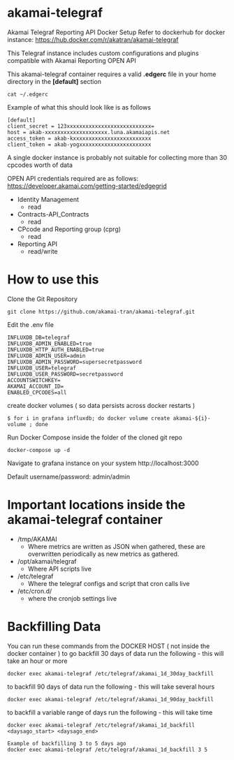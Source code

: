 # akamai-telegraf
Akamai Telegraf Reporting API Docker Setup
Refer to dockerhub for docker instance: https://hub.docker.com/r/akatran/akamai-telegraf

This Telegraf instance includes custom configurations and plugins compatible with Akamai Reporting OPEN API

This akamai-telegraf container requires a valid **.edgerc** file in your home directory in the **[default]** section
```
cat ~/.edgerc
```

Example of what this should look like is as follows
```
[default]
client_secret = 123xxxxxxxxxxxxxxxxxxxxxxxxxxx=
host = akab-xxxxxxxxxxxxxxxxxxxx.luna.akamaiapis.net
access_token = akab-kxxxxxxxxxxxxxxxxxxxxxxxxx
client_token = akab-yogxxxxxxxxxxxxxxxxxxxxxxx
```

A single docker instance is probably not suitable for collecting more than 30 cpcodes worth of data

OPEN API credentials required are as follows: https://developer.akamai.com/getting-started/edgegrid
- Identity Management
  - read
- Contracts-API_Contracts
  - read
- CPcode and Reporting group (cprg)
  - read
- Reporting API
  - read/write
  
# How to use this

Clone the Git Repository
``` 
git clone https://github.com/akamai-tran/akamai-telegraf.git 
```
Edit the .env file
```
INFLUXDB_DB=telegraf
INFLUXDB_ADMIN_ENABLED=true
INFLUXDB_HTTP_AUTH_ENABLED=true
INFLUXDB_ADMIN_USER=admin
INFLUXDB_ADMIN_PASSWORD=supersecretpassword
INFLUXDB_USER=telegraf
INFLUXDB_USER_PASSWORD=secretpassword
ACCOUNTSWITCHKEY=
AKAMAI_ACCOUNT_ID=
ENABLED_CPCODES=all
```
create docker volumes ( so data persists across docker restarts )
```
$ for i in grafana influxdb; do docker volume create akamai-${i}-volume ; done
```

Run Docker Compose inside the folder of the cloned git repo
```
docker-compose up -d 
```

Navigate to grafana instance on your system
http://localhost:3000

Default username/password: admin/admin

# Important locations inside the akamai-telegraf container
- /tmp/AKAMAI
  - Where metrics are written as JSON when gathered, these are overwritten periodically as new metrics as gathered.
- /opt/akamai/telegraf
  - Where API scripts live
- /etc/telegraf
  - Where the telegraf configs and script that cron calls live
- /etc/cron.d/
  - where the cronjob settings live

# Backfilling Data

You can run these commands from the DOCKER HOST ( not inside the docker container )
to go backfill 30 days of data run the following - this will take an hour or more
```
docker exec akamai-telegraf /etc/telegraf/akamai_1d_30day_backfill
```
to backfill 90 days of data run the following - this will take several hours
```
docker exec akamai-telegraf /etc/telegraf/akamai_1d_90day_backfill
```
to backfill a variable range of days run the following - this will take time
```
docker exec akamai-telegraf /etc/telegraf/akamai_1d_backfill <daysago_start> <daysago_end>

Example of backfilling 3 to 5 days ago
docker exec akamai-telegraf /etc/telegraf/akamai_1d_backfill 3 5
```
